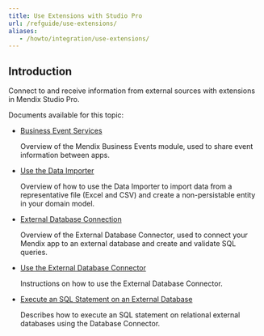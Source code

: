 ```yaml
---
title: Use Extensions with Studio Pro
url: /refguide/use-extensions/
aliases:
   - /howto/integration/use-extensions/
---
```


## Introduction

Connect to and receive information from external sources with extensions in Mendix Studio Pro.

Documents available for this topic:

* [Business Event Services](/refguide/business-event-services/)
  
  Overview of the Mendix Business Events module, used to share event information between apps.

* [Use the Data Importer](/refguide/use-the-data-importer/)

   Overview of how to use the Data Importer to import data from a representative file (Excel and CSV) and create a non-persistable entity in your domain model. 

* [External Database Connection](/refguide/external-database-connection/)

   Overview of the External Database Connector, used to connect your Mendix app to an external database and create and validate SQL queries. 

* [Use the External Database Connector](/refguide/use-the-external-database-connector/)

   Instructions on how to use the External Database Connector. 

* [Execute an SQL Statement on an External Database](/refguide/execute-an-sql-statement-on-an-external-database/)

   Describes how to execute an SQL statement on relational external databases using the Database Connector.
